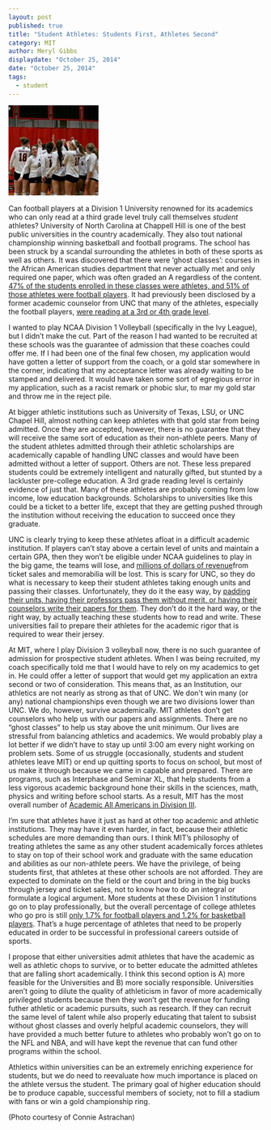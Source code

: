 ```yaml
---
layout: post
published: true
title: "Student Athletes: Students First, Athletes Second"
category: MIT
author: Meryl Gibbs
displaydate: "October 25, 2014"
date: "October 25, 2014"
tags: 
  - student
---
```


![IMG_3167-2.JPG](/assets/IMG_3167-2.JPG)

Can football players at a Division 1 University renowned for its academics who can only read at a third grade level truly call themselves _student_ athletes? University of North Carolina at Chappell Hill is one of the best public universities in the country academically. They also tout national championship winning basketball and football programs. The school has been struck by a scandal surrounding the athletes in both of these sports as well as others. It was discovered that there were ‘ghost classes’: courses in the African American studies department that never actually met and only required one paper, which was often graded an A regardless of the content. [47% of the students enrolled in these classes were athletes, and 51% of those athletes were football players]( http://www.bostonglobe.com/news/nation/2014/10/22/unc-academic-fraud-case-includes-more-than-students/dntcv3mb3VeAzyAqi00WQM/story.html ). It had previously been disclosed by a former academic counselor from UNC that many of the athletes, especially the football players, [were reading at a 3rd or 4th grade level](http://www.cnn.com/2014/01/07/us/ncaa-athletes-reading-scores/). 

I wanted to play NCAA Division 1 Volleyball (specifically in the Ivy League), but I didn’t make the cut. Part of the reason I had wanted to be recruited at these schools was the guarantee of admission that these coaches could offer me.  If I had been one of the final few chosen, my application would have gotten a letter of support from the coach, or a gold star somewhere in the corner, indicating that my acceptance letter was already waiting to be stamped and delivered. It would have taken some sort of egregious error in my application, such as a racist remark or phobic slur, to mar my gold star and throw me in the reject pile.

At bigger athletic institutions such as University of Texas, LSU, or UNC Chapel Hill, almost nothing can keep athletes with that gold star from being admitted. Once they are accepted, however, there is no guarantee that they will receive the same sort of education as their non-athlete peers. Many of the student athletes admitted through their athletic scholarships are academically capable of handling UNC classes and would have been admitted without a letter of support. Others are not. These less prepared students could be extremely intelligent and naturally gifted, but stunted by a lackluster pre-college education. A 3rd grade reading level is certainly evidence of just that. Many of these athletes are probably coming from low income, low education backgrounds. Scholarships to universities like this could be a ticket to a better life, except that they are getting pushed through the institution without receiving the education to succeed once they graduate. 

UNC is clearly trying to keep these athletes afloat in a difficult academic institution. If players can’t stay above a certain level of units and maintain a certain GPA, then they won’t be eligible under NCAA guidelines to play in the big game, the teams will lose, and [millions of dollars of revenue](http://www.forbes.com/sites/sportsmoney/2011/03/07/duke-louisville-north-carolina-generate-the-most-college-basketball-revenue/)from ticket sales and memorabilia will be lost. This is scary for UNC, so they do what is necessary to keep their student athletes taking enough units and passing their classes. Unfortunately, they do it the easy way, by [padding their units, having their professors pass them without merit, or having their counselors write their papers for them](http://www.npr.org/2014/01/06/260265169/unc-may-have-passed-football-players-with-phantom-classes). They don’t do it the hard way, or the right way, by actually teaching these students how to read and write. These universities fail to prepare their athletes for the academic rigor that is required to wear their jersey.

At MIT, where I play Division 3 volleyball now, there is no such guarantee of admission for prospective student athletes. When I was being recruited, my coach specifically told me that I would have to rely on my academics to get in. He could offer a letter of support that would get my application an extra second or two of consideration. This means that, as an Institution, our athletics are not nearly as strong as that of UNC. We don't win many (or any) national championships even though we are two divisions lower than UNC. We do, however, survive academically. MIT athletes don’t get counselors who help us with our papers and assignments. There are no “ghost classes” to help us stay above the unit minimum. Our lives are stressful from balancing athletics and academics. We would probably play a lot better if we didn’t have to stay up until 3:00 am every night working on problem sets. Some of us struggle (occasionally, students and student athletes leave MIT) or end up quitting sports to focus on school, but most of us make it through because we came in capable and prepared.  There are programs, such as Interphase and Seminar XL, that help students from a less vigorous academic background hone their skills in the sciences, math, physics and writing before school starts. As a result, MIT has the most overall number of [Academic All Americans in Division III](http://web.mit.edu/athletics/www/department/DAPERQuickFacts09.pdf).

I’m sure that athletes have it just as hard at other top academic and athletic institutions. They may have it even harder, in fact, because their athletic schedules are more demanding than ours. I think MIT’s philosophy of treating athletes the same as any other student academically forces athletes to stay on top of their school work and graduate with the same education and abilities as our non-athlete peers. We have the privilege, of being students first, that athletes at these other schools are not afforded. They are expected to dominate on the field or the court and bring in the big bucks through jersey and ticket sales, not to know how to do an integral or formulate a logical argument. More students at these Division 1 institutions go on to play professionally, but the overall percentage of college athletes who go pro is still [only 1.7% for football players and 1.2% for basketball players](http://www.businessinsider.com/odds-college-athletes-become-professionals-2012-2?op=1). That’s a huge percentage of athletes that need to be properly educated in order to be successful in professional careers outside of sports.

I propose that either universities admit athletes that have the academic as well as athletic chops to survive, or to better educate the admitted athletes that are falling short academically. I think this second option is A) more feasible for the Universities and B) more socially responsible. Universities aren’t going to dilute the quality of athleticism in favor of more academically privileged students because then they won’t get the revenue for funding futher athletic or academic pursuits, such as research. If they can recruit the same level of talent while also properly educating that talent to subsist without ghost classes and overly helpful academic counselors, they will have provided a much better future to athletes who probably won’t go on to the NFL and NBA, and will have kept the revenue that can fund other programs within the school.

Athletics within universities can be an extremely enriching experience for students, but we do need to reevaluate how much importance is placed on the athlete versus the student. The primary goal of higher education should be to produce capable, successful members of society, not to fill a stadium with fans or win a gold championship ring.

(Photo courtesy of Connie Astrachan)